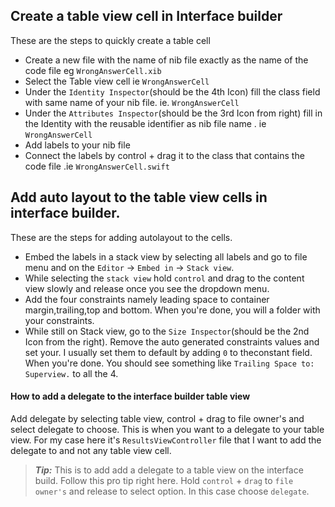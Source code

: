 ## Create a table view cell in Interface builder
These are the steps to quickly create a table cell
- Create a new file with the name of nib file exactly as the name of the code file eg `WrongAnswerCell.xib`
- Select the Table view cell ie `WrongAnswerCell`
- Under the `Identity Inspector`(should be the 4th Icon) fill the class field with same name of your nib file. ie. `WrongAnswerCell`
- Under the `Attributes Inspector`(should be the 3rd Icon from right) fill in the Identity with the reusable identifier as nib file name . ie `WrongAnswerCell`
- Add labels to your nib file
- Connect the labels by control + drag it to the class that contains the code file .ie `WrongAnswerCell.swift` 

## Add auto layout to the table view cells in interface builder.
These are the steps for adding autolayout to the cells.
- Embed the labels in a stack view by selecting all labels and go to file menu and on the `Editor` -> `Embed in` -> `Stack view`.
- While selecting the `stack view` hold `control` and drag to the content view slowly and release once you see the dropdown menu. 
- Add the four constraints namely leading space to container margin,trailing,top and bottom. When you're done, you will a folder with your constraints.
- While still on Stack view, go to the `Size Inspector`(should be the 2nd Icon from the right). Remove the auto generated constraints values and set your. I usually set them to default by adding `0` to theconstant field. When you're done. You should see something like `Trailing Space to: Superview.` to all the 4.

#### How to add a delegate to the interface builder table view
Add delegate by selecting table view, control + drag to file owner's and select delegate to choose. This is when you want to a delegate to your table view. For my case here it's `ResultsViewController` file that I want to add the delegate to and not any table view cell.

> **_Tip:_**  This is to add add a delegate to a table view on the interface build. Follow this pro tip right here. Hold `control` + `drag` to `file owner's` and release to select option. In this case choose `delegate`.



